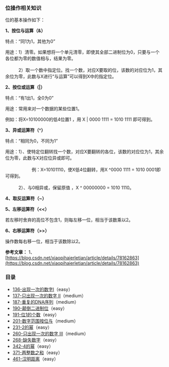 ### 位操作相关知识 

位的基本操作如下：  

**1、按位与运算（&）**

特点：“同1为1，其他为0”

用途：1）清零。如果想将一个单元清零，即使其全部二进制位为0，只要与一个各位都为零的数值相与，结果为零。<br></br>
　　　2）取一个数中指定位。找一个数，对应X要取的位，该数的对应位为1，其余位为零，此数与X进行“与运算”可以得到X中的指定位。

**2、按位或运算（|）**

特点：“有1出1，全0为0”

用途：常用来对一个数据的某些位置1。

例如：将X=10100000的低4位置1 ，用 X | 0000 1111 = 1010 1111 即可得到。

**3、异或运算符（^）**

特点：“相同为0，不同为1”

用途：1）、使特定位翻转找一个数，对应X要翻转的各位，该数的对应位为1，其余位为零，此数与X对应位异或即可。<br></br>
　　　　　　例：X=10101110，使X低4位翻转，用X ^0000 1111 = 1010 0001即可得到。<br></br>
　　　2）、与0相异或，保留原值 ，X ^ 00000000 = 1010 1110。

**4、取反运算符（~）**

**5、左移运算符（<<）**

若左移时舍弃的高位不包含1，则每左移一位，相当于该数乘以2。

**6、右移运算符（>>）**

操作数每右移一位，相当于该数除以2。

**参考文章：**
1、[https://blog.csdn.net/xiaopihaierletian/article/details/78162863](https://blog.csdn.net/xiaopihaierletian/article/details/78162863)


### 目录

- [136-出现一次的数字Ⅰ](https://github.com/SunnyZhang06/LeetCodeSolution/tree/main/%E4%BD%8D%E8%BF%90%E7%AE%97/136-%E5%87%BA%E7%8E%B0%E4%B8%80%E6%AC%A1%E7%9A%84%E6%95%B0%E5%AD%97%E2%85%A0.cpp)（easy）
- [137-只出现一次的数字 II](https://github.com/SunnyZhang06/LeetCodeSolution/tree/main/%E4%BD%8D%E8%BF%90%E7%AE%97/137-%E5%8F%AA%E5%87%BA%E7%8E%B0%E4%B8%80%E6%AC%A1%E7%9A%84%E6%95%B0%E5%AD%97%20II.cpp)（medium）
- [187-重复的DNA序列](https://github.com/SunnyZhang06/LeetCodeSolution/tree/main/%E4%BD%8D%E8%BF%90%E7%AE%97/187-%E9%87%8D%E5%A4%8D%E7%9A%84DNA%E5%BA%8F%E5%88%97.cpp)（medium）
- [190-颠倒二进制位](https://github.com/SunnyZhang06/LeetCodeSolution/tree/main/%E4%BD%8D%E8%BF%90%E7%AE%97/190-%E9%A2%A0%E5%80%92%E4%BA%8C%E8%BF%9B%E5%88%B6%E4%BD%8D.cpp)（easy）
- [191-位1的个数](https://github.com/SunnyZhang06/LeetCodeSolution/tree/main/%E4%BD%8D%E8%BF%90%E7%AE%97/191-%E4%BD%8D1%E7%9A%84%E4%B8%AA%E6%95%B0.cpp)（easy）
- [201-数字范围按位与](https://github.com/SunnyZhang06/LeetCodeSolution/tree/main/%E4%BD%8D%E8%BF%90%E7%AE%97/201-%E6%95%B0%E5%AD%97%E8%8C%83%E5%9B%B4%E6%8C%89%E4%BD%8D%E4%B8%8E.cpp)（medium）
- [231-2的幂](https://github.com/SunnyZhang06/LeetCodeSolution/tree/main/%E4%BD%8D%E8%BF%90%E7%AE%97/231-2%E7%9A%84%E5%B9%82.cpp)（easy）
- [260-只出现一次的数字 III](https://github.com/SunnyZhang06/LeetCodeSolution/tree/main/%E4%BD%8D%E8%BF%90%E7%AE%97/260-%E5%8F%AA%E5%87%BA%E7%8E%B0%E4%B8%80%E6%AC%A1%E7%9A%84%E6%95%B0%E5%AD%97%20III.cpp)（medium）
- [268-缺失数字](https://github.com/SunnyZhang06/LeetCodeSolution/tree/main/%E4%BD%8D%E8%BF%90%E7%AE%97/268-%E7%BC%BA%E5%A4%B1%E6%95%B0%E5%AD%97.cpp)（easy）
- [342-4的幂](https://github.com/SunnyZhang06/LeetCodeSolution/tree/main/%E4%BD%8D%E8%BF%90%E7%AE%97/342-4%E7%9A%84%E5%B9%82.cpp)（easy）
- [371-两整数之和](https://github.com/SunnyZhang06/LeetCodeSolution/tree/main/%E4%BD%8D%E8%BF%90%E7%AE%97/371-%E4%B8%A4%E6%95%B4%E6%95%B0%E4%B9%8B%E5%92%8C.cpp)（easy）
- [461-汉明距离](https://github.com/SunnyZhang06/LeetCodeSolution/tree/main/%E4%BD%8D%E8%BF%90%E7%AE%97/461-%E6%B1%89%E6%98%8E%E8%B7%9D%E7%A6%BB.cpp)（easy）



